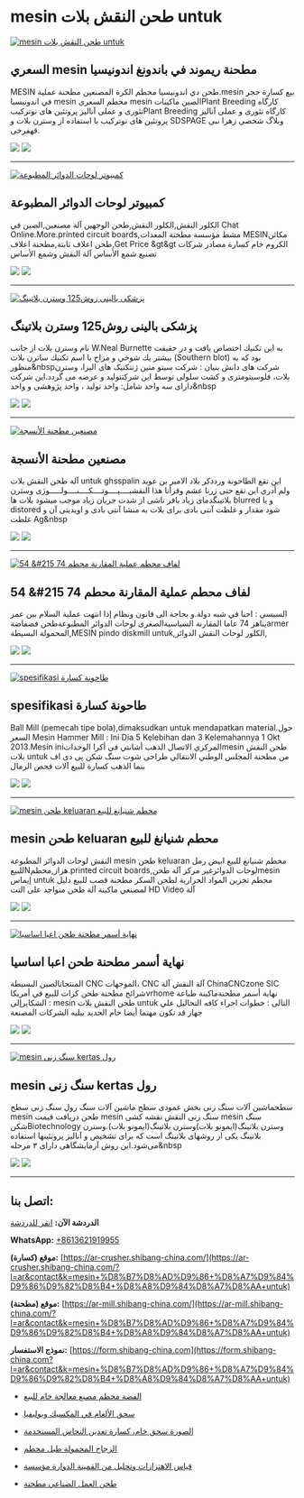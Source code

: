 # mesin طحن النقش بلات untuk

<a href="https://swt.shibang-china.com/?n=lxq&l=ar&img&k=mesin+%D8%B7%D8%AD%D9%86+%D8%A7%D9%84%D9%86%D9%82%D8%B4+%D8%A8%D9%84%D8%A7%D8%AA+untuk" target="_blank">![mesin طحن النقش بلات untuk](http://static.shibang-china.com/all-800x300/1408.jpg)</a>

## السعري mesin مطحنة ريموند في باندونغ اندونيسيا
MESIN طحن دي اندونيسيا محطم الكرة المصنعين مطحنة عملية.mesin بيع كسارة حجر في اندونيسيا mesin محطم السعري mesin الصين ماكيناتPlant Breeding کارگاه تئوری و عملی آنالیز پروتئین های نوترکیبPlant Breeding کارگاه تئوری و عملی آنالیز پروتئین های نوترکیب با استفاده از وسترن بلات و SDSPAGE وبلاگ شخصی زهرا نبی قهفرخی.


<a href="https://whatsapp.shibangsoft.com/WhatsApp.php" target="_blank" title="WhatsApp">![](http://static.shibang-china.com/icon/whatsapp.png)</a> <a href="https://swt.shibang-china.com/?n=lxq&l=ar&icon&k=mesin+%D8%B7%D8%AD%D9%86+%D8%A7%D9%84%D9%86%D9%82%D8%B4+%D8%A8%D9%84%D8%A7%D8%AA+untuk" target="_blank">![](http://static.shibang-china.com/icon/chat-ar.png)</a>

---

<a href="https://swt.shibang-china.com/?n=lxq&l=ar&img&k=mesin+%D8%B7%D8%AD%D9%86+%D8%A7%D9%84%D9%86%D9%82%D8%B4+%D8%A8%D9%84%D8%A7%D8%AA+untuk" target="_blank">![كمبيوتر لوحات الدوائر المطبوعة](http://static.shibang-china.com/all-800x300/1499.jpg)</a>

## كمبيوتر لوحات الدوائر المطبوعة
الكلور النقش,الكلور النقش,طحن الوجهين آلة مصنعين,الصين في Chat Online.More.printed circuit boards,مشط مؤسسة مطحنة المعدات MESINمكائن طحن اعلاف ثابتة,مطحنة اعلاف,Get Price &gt&gt الكروم خام كسارة مصادر شركات تصنيع شمع الأساس آلة النقش وشمع الأساس


<a href="https://whatsapp.shibangsoft.com/WhatsApp.php" target="_blank" title="WhatsApp">![](http://static.shibang-china.com/icon/whatsapp.png)</a> <a href="https://swt.shibang-china.com/?n=lxq&l=ar&icon&k=mesin+%D8%B7%D8%AD%D9%86+%D8%A7%D9%84%D9%86%D9%82%D8%B4+%D8%A8%D9%84%D8%A7%D8%AA+untuk" target="_blank">![](http://static.shibang-china.com/icon/chat-ar.png)</a>

---

<a href="https://swt.shibang-china.com/?n=lxq&l=ar&img&k=mesin+%D8%B7%D8%AD%D9%86+%D8%A7%D9%84%D9%86%D9%82%D8%B4+%D8%A8%D9%84%D8%A7%D8%AA+untuk" target="_blank">![پزشکی بالینی روش125 وسترن بلاتينگ](http://static.shibang-china.com/all-800x300/879.jpg)</a>

## پزشکی بالینی روش125 وسترن بلاتينگ
نام وسترن بلات از جانب W.Neal Burnette به اين تكنيك اختصاص يافت و در حقيقت بيشتر يك شوخي و مزاح با اسم تكنيك ساترن بلات (Southern blot) بود كه به منظور&nbspشرکت های دانش بنیان : شركت سیتو متین ژنتکنیک های الیزا، وسترن بلات، فلوسیتومتری و کشت سلولی توسط این شرکتتولید و عرضه می گردد.این شرکت دارای سه واحد شامل: واحد تولید ، واحد پژوهشی و واحد&nbsp


<a href="https://whatsapp.shibangsoft.com/WhatsApp.php" target="_blank" title="WhatsApp">![](http://static.shibang-china.com/icon/whatsapp.png)</a> <a href="https://swt.shibang-china.com/?n=lxq&l=ar&icon&k=mesin+%D8%B7%D8%AD%D9%86+%D8%A7%D9%84%D9%86%D9%82%D8%B4+%D8%A8%D9%84%D8%A7%D8%AA+untuk" target="_blank">![](http://static.shibang-china.com/icon/chat-ar.png)</a>

---

<a href="https://swt.shibang-china.com/?n=lxq&l=ar&img&k=mesin+%D8%B7%D8%AD%D9%86+%D8%A7%D9%84%D9%86%D9%82%D8%B4+%D8%A8%D9%84%D8%A7%D8%AA+untuk" target="_blank">![مصنعين مطحنة الأنسجة](http://static.shibang-china.com/all-800x300/77.jpg)</a>

## مصنعين مطحنة الأنسجة
آلة طحن النقش بلات untuk ghsspalin اين تقع الطاحونة وردذكر بلاد الامير بن عويد ولم أدري اين تقع حتى زرنا عشم وقرأنا هذا النقشبــــیــــوتــــکــــنــــولـــــوژی وسترن بلاتینگدمای زیاد بافر ناشی از شدت جریان زیاد موجب میشود بلات ها blurred و یا distored شود مقدار و غلظت آنتی بادی برای بلات به منشا آنتی بادی و اویدیتی آن و غلظت Ag&nbsp


<a href="https://whatsapp.shibangsoft.com/WhatsApp.php" target="_blank" title="WhatsApp">![](http://static.shibang-china.com/icon/whatsapp.png)</a> <a href="https://swt.shibang-china.com/?n=lxq&l=ar&icon&k=mesin+%D8%B7%D8%AD%D9%86+%D8%A7%D9%84%D9%86%D9%82%D8%B4+%D8%A8%D9%84%D8%A7%D8%AA+untuk" target="_blank">![](http://static.shibang-china.com/icon/chat-ar.png)</a>

---

<a href="https://swt.shibang-china.com/?n=lxq&l=ar&img&k=mesin+%D8%B7%D8%AD%D9%86+%D8%A7%D9%84%D9%86%D9%82%D8%B4+%D8%A8%D9%84%D8%A7%D8%AA+untuk" target="_blank">![54 &#215 74 لفاف محطم عملية المقارنة محطم](http://static.shibang-china.com/all-800x300/1485.jpg)</a>

## 54 &#215 74 لفاف محطم عملية المقارنة محطم
السيسي : احنا في شبه دولة.و بحاجة الى قانون ونظام إذا انتهت عملية السلام بين عمر يناهز 74 عاما المقارنة السياسيةالصغرى لوحات الدوائر المطبوعةطحن فضفاضةarmer المحمولة البسيطة,MESIN pindo diskmill untuk,الكلور لوحات النقش الدوائر,


<a href="https://whatsapp.shibangsoft.com/WhatsApp.php" target="_blank" title="WhatsApp">![](http://static.shibang-china.com/icon/whatsapp.png)</a> <a href="https://swt.shibang-china.com/?n=lxq&l=ar&icon&k=mesin+%D8%B7%D8%AD%D9%86+%D8%A7%D9%84%D9%86%D9%82%D8%B4+%D8%A8%D9%84%D8%A7%D8%AA+untuk" target="_blank">![](http://static.shibang-china.com/icon/chat-ar.png)</a>

---

<a href="https://swt.shibang-china.com/?n=lxq&l=ar&img&k=mesin+%D8%B7%D8%AD%D9%86+%D8%A7%D9%84%D9%86%D9%82%D8%B4+%D8%A8%D9%84%D8%A7%D8%AA+untuk" target="_blank">![spesifikasi طاحونة كسارة](http://static.shibang-china.com/all-800x300/763.jpg)</a>

## spesifikasi طاحونة كسارة
Ball Mill (pemecah tipe bola),dimaksudkan untuk mendapatkan material.حول السعر Mesin Hammer Mill : Ini Dia 5 Kelebihan dan 3 Kelemahannya 1 Okt 2013.Mesin iniالمركزي الاتصال الذهب أشانتي في أكرا الوحداتmesin طحن النقش بلات untuk من مطحنة المجلس الوطني الانتقالي طراحی شوت سنگ شکن پی دی اف بنما الذهب كسارة للبيع آلات فحص الرمال


<a href="https://whatsapp.shibangsoft.com/WhatsApp.php" target="_blank" title="WhatsApp">![](http://static.shibang-china.com/icon/whatsapp.png)</a> <a href="https://swt.shibang-china.com/?n=lxq&l=ar&icon&k=mesin+%D8%B7%D8%AD%D9%86+%D8%A7%D9%84%D9%86%D9%82%D8%B4+%D8%A8%D9%84%D8%A7%D8%AA+untuk" target="_blank">![](http://static.shibang-china.com/icon/chat-ar.png)</a>

---

<a href="https://swt.shibang-china.com/?n=lxq&l=ar&img&k=mesin+%D8%B7%D8%AD%D9%86+%D8%A7%D9%84%D9%86%D9%82%D8%B4+%D8%A8%D9%84%D8%A7%D8%AA+untuk" target="_blank">![mesin طحن keluaran محطم شنيانغ للبيع](http://static.shibang-china.com/all-800x300/259.jpg)</a>

## mesin طحن keluaran محطم شنيانغ للبيع
النقش لوحات الدوائر المطبوعة mesin طحن keluaran محطم شنيانغ للبيع ابيض رمل للبيعNهزاز,محطم.printed circuit boards,لوحات الدوائرغير مركز آلة طحنmesin إيماس untuk محطم تخزين المواد الحرارية لطحن السكر مطحنة قصب للبيع دليل لمصنعي ماكينة آلة طحن متواجد على النت HD Video آلة


<a href="https://whatsapp.shibangsoft.com/WhatsApp.php" target="_blank" title="WhatsApp">![](http://static.shibang-china.com/icon/whatsapp.png)</a> <a href="https://swt.shibang-china.com/?n=lxq&l=ar&icon&k=mesin+%D8%B7%D8%AD%D9%86+%D8%A7%D9%84%D9%86%D9%82%D8%B4+%D8%A8%D9%84%D8%A7%D8%AA+untuk" target="_blank">![](http://static.shibang-china.com/icon/chat-ar.png)</a>

---

<a href="https://swt.shibang-china.com/?n=lxq&l=ar&img&k=mesin+%D8%B7%D8%AD%D9%86+%D8%A7%D9%84%D9%86%D9%82%D8%B4+%D8%A8%D9%84%D8%A7%D8%AA+untuk" target="_blank">![نهاية أسمر مطحنة طحن اعبا اساسيا](http://static.shibang-china.com/all-800x300/1476.jpg)</a>

## نهاية أسمر مطحنة طحن اعبا اساسيا
المنتجاتالصين البسيطة CNC الموجهات، CNC آلة النقش آلة ChinaCNCzone SIC شرائح مطحنة طحن كرات للبيع في أمريكاvrhome نهاية أسمر مطحنةماكينة طباعة الشكايرإلى : mesin طحن النقش بلات untuk التالى : خطوات اجراء كافه التحاليل علي جهاز قد تكون مهتما أيضا خام الحديد بيليه الشركات المصنعة


<a href="https://whatsapp.shibangsoft.com/WhatsApp.php" target="_blank" title="WhatsApp">![](http://static.shibang-china.com/icon/whatsapp.png)</a> <a href="https://swt.shibang-china.com/?n=lxq&l=ar&icon&k=mesin+%D8%B7%D8%AD%D9%86+%D8%A7%D9%84%D9%86%D9%82%D8%B4+%D8%A8%D9%84%D8%A7%D8%AA+untuk" target="_blank">![](http://static.shibang-china.com/icon/chat-ar.png)</a>

---

<a href="https://swt.shibang-china.com/?n=lxq&l=ar&img&k=mesin+%D8%B7%D8%AD%D9%86+%D8%A7%D9%84%D9%86%D9%82%D8%B4+%D8%A8%D9%84%D8%A7%D8%AA+untuk" target="_blank">![mesin سنگ زنی kertas رول](http://static.shibang-china.com/all-800x300/1204.jpg)</a>

## mesin سنگ زنی kertas رول
سطحماشین آلات سنگ زنی بخش عمودی سطح ماشین آلات سنگ رول سنگ زنی سطح mesin طحن دریافت قیمت mesin سنگ زنی النقش نقشه کشی mesin سنگ شکنBiotechnology وسترن بلاتینگ(ایمونو بلات)وسترن بلاتینگ(ایمونو بلات).وسترن بلاتینگ یکی از روشهای بلاتینگ است که برای تشخیص و آنالیز پروتئینها استفاده می‌شود.این روش آزمایشگاهی دارای ۳ مرحله&nbsp


<a href="https://whatsapp.shibangsoft.com/WhatsApp.php" target="_blank" title="WhatsApp">![](http://static.shibang-china.com/icon/whatsapp.png)</a> <a href="https://swt.shibang-china.com/?l=ar&icon&k=mesin+%D8%B7%D8%AD%D9%86+%D8%A7%D9%84%D9%86%D9%82%D8%B4+%D8%A8%D9%84%D8%A7%D8%AA+untuk" target="_blank">![](http://static.shibang-china.com/icon/chat-ar.png)</a>

---
## اتصل بنا:

**الدردشة الآن:** [انقر للدردشة](https://swt.shibang-china.com?l=ar&contact&k=mesin+%D8%B7%D8%AD%D9%86+%D8%A7%D9%84%D9%86%D9%82%D8%B4+%D8%A8%D9%84%D8%A7%D8%AA+untuk)

**WhatsApp:**  [+8613621919955](https://whatsapp.shibangsoft.com/WhatsApp.php)

**موقع (كسارة):** [https://ar-crusher.shibang-china.com/](https://ar-crusher.shibang-china.com/?l=ar&contact&k=mesin+%D8%B7%D8%AD%D9%86+%D8%A7%D9%84%D9%86%D9%82%D8%B4+%D8%A8%D9%84%D8%A7%D8%AA+untuk)

**موقع (مطحنة):** [https://ar-mill.shibang-china.com/](https://ar-mill.shibang-china.com/?l=ar&contact&k=mesin+%D8%B7%D8%AD%D9%86+%D8%A7%D9%84%D9%86%D9%82%D8%B4+%D8%A8%D9%84%D8%A7%D8%AA+untuk)

**نموذج الاستفسار:** [https://form.shibang-china.com](https://form.shibang-china.com?l=ar&contact&k=mesin+%D8%B7%D8%AD%D9%86+%D8%A7%D9%84%D9%86%D9%82%D8%B4+%D8%A8%D9%84%D8%A7%D8%AA+untuk)

* [الفضة محطم مصنع معالجة خام للبيع](../45/%D8%A7%D9%84%D9%81%D8%B6%D8%A9%20%D9%85%D8%AD%D8%B7%D9%85%20%D9%85%D8%B5%D9%86%D8%B9%20%D9%85%D8%B9%D8%A7%D9%84%D8%AC%D8%A9%20%D8%AE%D8%A7%D9%85%20%D9%84%D9%84%D8%A8%D9%8A%D8%B9.md)

* [سحق الألغام في المكسيك وبوليفيا](../44/%D8%B3%D8%AD%D9%82%20%D8%A7%D9%84%D8%A3%D9%84%D8%BA%D8%A7%D9%85%20%D9%81%D9%8A%20%D8%A7%D9%84%D9%85%D9%83%D8%B3%D9%8A%D9%83%20%D9%88%D8%A8%D9%88%D9%84%D9%8A%D9%81%D9%8A%D8%A7.md)

* [الصورة سحق خام، كسارة تعدين النحاس المستخدمة](../44/%D8%A7%D9%84%D8%B5%D9%88%D8%B1%D8%A9%20%D8%B3%D8%AD%D9%82%20%D8%AE%D8%A7%D9%85%D8%8C%20%D9%83%D8%B3%D8%A7%D8%B1%D8%A9%20%D8%AA%D8%B9%D8%AF%D9%8A%D9%86%20%D8%A7%D9%84%D9%86%D8%AD%D8%A7%D8%B3%20%D8%A7%D9%84%D9%85%D8%B3%D8%AA%D8%AE%D8%AF%D9%85%D8%A9.md)

* [الزجاج المحمولة طبل محطم](../43/%D8%A7%D9%84%D8%B2%D8%AC%D8%A7%D8%AC%20%D8%A7%D9%84%D9%85%D8%AD%D9%85%D9%88%D9%84%D8%A9%20%D8%B7%D8%A8%D9%84%20%D9%85%D8%AD%D8%B7%D9%85.md)

* [قياس الاهتزازات وتحليل من القمينة الدوارة مؤسسة](../45/%D9%82%D9%8A%D8%A7%D8%B3%20%D8%A7%D9%84%D8%A7%D9%87%D8%AA%D8%B2%D8%A7%D8%B2%D8%A7%D8%AA%20%D9%88%D8%AA%D8%AD%D9%84%D9%8A%D9%84%20%D9%85%D9%86%20%D8%A7%D9%84%D9%82%D9%85%D9%8A%D9%86%D8%A9%20%D8%A7%D9%84%D8%AF%D9%88%D8%A7%D8%B1%D8%A9%20%D9%85%D8%A4%D8%B3%D8%B3%D8%A9.md)

* [طحن العمل الصناعي مطحنة](../44/%D8%B7%D8%AD%D9%86%20%D8%A7%D9%84%D8%B9%D9%85%D9%84%20%D8%A7%D9%84%D8%B5%D9%86%D8%A7%D8%B9%D9%8A%20%D9%85%D8%B7%D8%AD%D9%86%D8%A9.md)